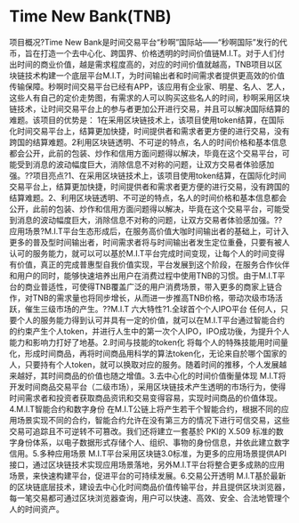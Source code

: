 # 

# Time New Bank(TNB)

项目概况?Time New Bank是时间交易平台“秒啊”国际站——“秒啊国际”发行的代币，旨在打造一个去中心化、跨国界、价格透明的时间价值链M.I.T。对于人们付出时间的商业价值，越是需求程度高的，对应的时间价值就越高，TNB项目以区块链技术构建一个底层平台M.I.T，为时间输出者和时间需求者提供更高效的价值传输保障。秒啊时间交易平台已经有APP，该应用有企业家、明星、名人、艺人，这些人有自己的定价走势图，有需求的人可以购买这些名人的时间，秒啊采用区块链技术，让时间交易平台上的参与者更加公开进行交易，并且可以解决国际结算的难题。该项目的优势是：
1在采用区块链技术上，该项目使用token结算，在国际化时间交易平台上，结算更加快捷，时间提供者和需求者更方便的进行交易，没有跨国的结算难题。2利用区块链透明、不可逆的特点，名人的时间价格和基本信息都会公开，此前的包装、炒作和信用方面问题得以解决，毕竟在这个交易平台，可能受到消息的波动幅度巨大，消除信息不对称的问题，让双方交易者体验感加强。??项目亮点?1、在采用区块链技术上，该项目使用token结算，在国际化时间交易平台上，结算更加快捷，时间提供者和需求者更方便的进行交易，没有跨国的结算难题。2、利用区块链透明、不可逆的特点，名人的时间价格和基本信息都会公开，此前的包装、炒作和信用方面问题得以解决，毕竟在这个交易平台，可能受到消息的波动幅度巨大，消除信息不对称的问题，让双方交易者体验感加强。??应用场景?M.I.T平台生态形成后，在服务高价值大咖时间输出者的基础上，可计入更多的普及型时间输出者，时间需求者将与时间输出者发生定位重叠，只要有被人认可的服务能力，就可以可以基於M.I.T平台完成时间变现，让每个人的时间变得有价值，真正的完成普惠型自我价值实现，平台发展到这个阶段，在服务合作伙伴和用户的同时，能够快速培养出用户在消费过程中使用TNB的习惯。由于M.I.T平台的商业普适性，可使得TNB覆盖广泛的用户消费场景，带入更多的商家上链合作，对TNB的需求量也将同步增长，从而进一步推高TNB价格，带动次级市场活跃，催生三级市场的产生。??M.I.T 六大特性?1.全球首个个人IPO平台
任何人，只要个人的服务能力得到认可并具有一定的价值，就可以在M.I.T平台通过智能合约的约束产生个人token，并进行人生中的第一次个人IPO，IPO成功後，为提升个人能力和影响力打好了地基。2.时间与技能的token化
将每个人的特殊技能用时间量化，形成时间商品，再将时间商品用科学的算法token化，无论来自於哪个国家的人，只要持有个人token，就可以换取对应的服务。随着时间的推移，个人发展越来越好，其时间商品的价值也随之增值。3.去中心化的时间价值衡量体现
M.I.T将开发时间商品交易平台（二级市场），采用区块链技术产生透明的市场行为，使得时间需求者和投资者获取商品资讯和交易变得容易，实现时间商品的价值体现。4.M.I.T智能合约和数字身份
在M.I.T公链上将产生若干个智能合约，根据不同的应用场景实现不同的合约，智能合约允许在没有第三方的情况下进行可信交易，这些交易可追踪且不可逆转不可篡改。我们还将建立一套基於 PKI的 X.509 标准的数字身份体系，以电子数据形式存储个人、组织、事物的身份信息，并依此建立数字信用。5.多种应用场景
M.I.T平台采用区块链3.0标准，为更多的应用场景提供API接口，通过区块链技术实现应用场景落地，另外M.I.T平台将整合更多成熟的应用场景，来快速构建平台，促进平台的可持续发展。6.交易公开透明
M.I.T基於最新的区块链底层技术，建设去中心化时间商品价值传输平台，并且提供区块浏览器，每一笔交易都可通过区块浏览器查询，用户可以快速、高效、安全、合法地管理个人的时间资产。

